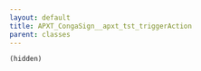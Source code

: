 ```yaml
---
layout: default
title: APXT_CongaSign__apxt_tst_triggerAction
parent: classes
---
```


```(hidden)```
